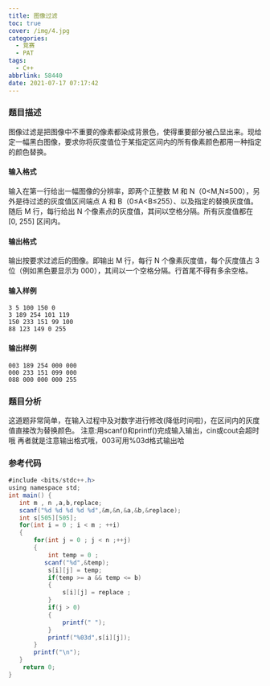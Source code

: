 ```yaml
---
title: 图像过滤
toc: true
cover: /img/4.jpg
categories:
  - 竞赛
  - PAT
tags:
  - C++
abbrlink: 58440
date: 2021-07-17 07:17:42
---
```


### 题目描述

图像过滤是把图像中不重要的像素都染成背景色，使得重要部分被凸显出来。现给定一幅黑白图像，要求你将灰度值位于某指定区间内的所有像素颜色都用一种指定的颜色替换。<!-- more -->

#### 输入格式

输入在第一行给出一幅图像的分辨率，即两个正整数 M 和 N（0<M,N≤500），另外是待过滤的灰度值区间端点 A 和 B（0≤A<B≤255）、以及指定的替换灰度值。随后 M 行，每行给出 N 个像素点的灰度值，其间以空格分隔。所有灰度值都在 [0, 255] 区间内。

#### 输出格式

输出按要求过滤后的图像。即输出 M 行，每行 N 个像素灰度值，每个灰度值占 3 位（例如黑色要显示为 000），其间以一个空格分隔。行首尾不得有多余空格。

#### 输入样例

```
3 5 100 150 0
3 189 254 101 119
150 233 151 99 100
88 123 149 0 255
```

#### 输出样例

```
003 189 254 000 000
000 233 151 099 000
088 000 000 000 255
```

### 题目分析

这道题非常简单，在输入过程中及对数字进行修改(降低时间啦)，在区间内的灰度值直接改为替换颜色。
注意:用scanf()和printf()完成输入输出，cin或cout会超时哦
再者就是注意输出格式哦，003可用%03d格式输出哈

### 参考代码

```java
#include <bits/stdc++.h>
using namespace std;
int main() {
   int m , n ,a,b,replace;
   scanf("%d %d %d %d %d",&m,&n,&a,&b,&replace);
   int s[505][505];
   for(int i = 0 ; i < m ; ++i)
   {
       for(int j = 0 ; j < n ;++j)
       {
           int temp = 0 ;
          scanf("%d",&temp);
           s[i][j] = temp;
           if(temp >= a && temp <= b)
           {
               s[i][j] = replace ;
           }
           if(j > 0)
           {
               printf(" ");
           }
           printf("%03d",s[i][j]);
       }
       printf("\n");
   }
    return 0;
}
```

